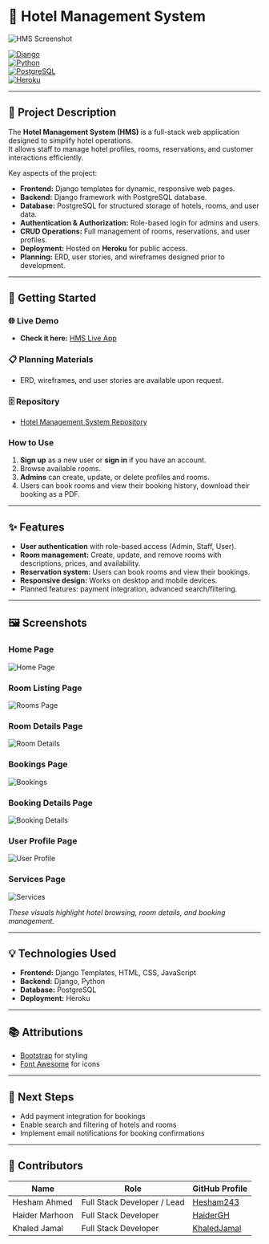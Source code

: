 # 🏨 Hotel Management System

![HMS Screenshot](./HMS_app/static/images/image.png)

[![Django](https://img.shields.io/badge/Django-4.2-green?logo=django&logoColor=white)](https://www.djangoproject.com/)  
[![Python](https://img.shields.io/badge/Python-3.11-blue?logo=python&logoColor=white)](https://www.python.org/)  
[![PostgreSQL](https://img.shields.io/badge/PostgreSQL-16.0-blue?logo=postgresql&logoColor=white)](https://www.postgresql.org/)  
[![Heroku](https://img.shields.io/badge/Heroku-8.1-purple?logo=heroku&logoColor=white)](https://www.heroku.com/)  

---

## 📝 Project Description

The **Hotel Management System (HMS)** is a full-stack web application designed to simplify hotel operations.  
It allows staff to manage hotel profiles, rooms, reservations, and customer interactions efficiently.  

Key aspects of the project:

- **Frontend:** Django templates for dynamic, responsive web pages.  
- **Backend:** Django framework with PostgreSQL database.  
- **Database:** PostgreSQL for structured storage of hotels, rooms, and user data.  
- **Authentication & Authorization:** Role-based login for admins and users.  
- **CRUD Operations:** Full management of rooms, reservations, and user profiles.  
- **Deployment:** Hosted on **Heroku** for public access.  
- **Planning:** ERD, user stories, and wireframes designed prior to development.

---

## 🚀 Getting Started

### 🌐 Live Demo
- **Check it here:** [HMS Live App](https://soluna-hotel-7a19d46ffefe.herokuapp.com/)  

### 📋 Planning Materials
- ERD, wireframes, and user stories are available upon request.

### 🗄️ Repository
- [Hotel Management System Repository](https://github.com/Hesham243/Hotel-Management-System)

### How to Use
1. **Sign up** as a new user or **sign in** if you have an account.  
2. Browse available rooms.  
3. **Admins** can create, update, or delete profiles and rooms.    
4. Users can book rooms and view their booking history, download their booking as a PDF.  

---

## ✨ Features

- **User authentication** with role-based access (Admin, Staff, User).   
- **Room management:** Create, update, and remove rooms with descriptions, prices, and availability.  
- **Reservation system:** Users can book rooms and view their bookings.  
- **Responsive design:** Works on desktop and mobile devices.  
- Planned features: payment integration, advanced search/filtering.

---

## 🖼️ Screenshots

### Home Page
![Home Page](./HMS_app/static/images/image.png)

### Room Listing Page
![Rooms Page](./HMS_app/static/images/rooms.png)

### Room Details Page
![Room Details](./HMS_app/static/images/room-detail.png)

### Bookings Page
![Bookings](./HMS_app/static/images/bookings.png)

### Booking Details Page
![Booking Details](./HMS_app/static/images/booking-details.png)

### User Profile Page
![User Profile](./HMS_app/static/images/profile.png)

### Services Page
![Services](./HMS_app/static/images/services.png)


*These visuals highlight hotel browsing, room details, and booking management.*

---

## 💡 Technologies Used

- **Frontend:** Django Templates, HTML, CSS, JavaScript  
- **Backend:** Django, Python  
- **Database:** PostgreSQL  
- **Deployment:** Heroku  

---

## 📚 Attributions

- [Bootstrap](https://getbootstrap.com/) for styling  
- [Font Awesome](https://fontawesome.com/) for icons  

---

## 🚧 Next Steps

- Add payment integration for bookings  
- Enable search and filtering of hotels and rooms  
- Implement email notifications for booking confirmations  

---

## 👥 Contributors

| Name          | Role                        | GitHub Profile                                    |
|---------------|-----------------------------|-------------------------------------------------- |
| Hesham Ahmed  | Full Stack Developer / Lead | [Hesham243](https://github.com/Hesham243)       |
| Haider Marhoon| Full Stack Developer        | [HaiderGH](https://github.com/HaiderGH)         |
| Khaled Jamal  | Full Stack Developer        | [KhaledJamal](https://github.com/KhaledJamal)   |
